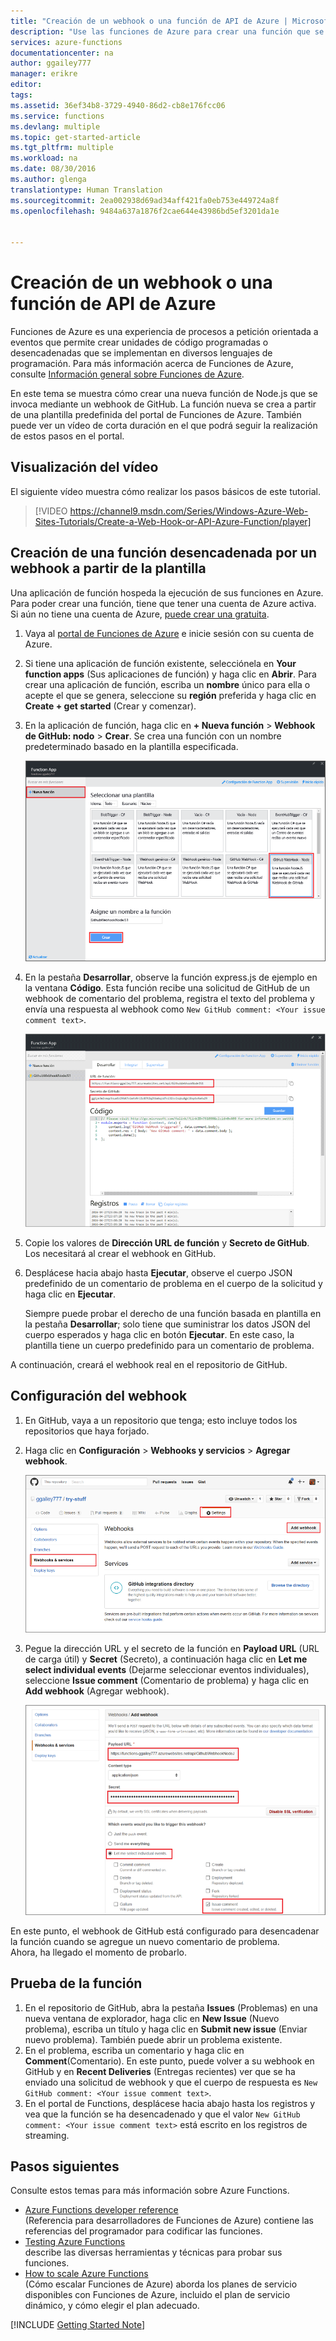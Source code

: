 ```yaml
---
title: "Creación de un webhook o una función de API de Azure | Microsoft Docs"
description: "Use las funciones de Azure para crear una función que se invoque mediante una llamada de API o webhook."
services: azure-functions
documentationcenter: na
author: ggailey777
manager: erikre
editor: 
tags: 
ms.assetid: 36ef34b8-3729-4940-86d2-cb8e176fcc06
ms.service: functions
ms.devlang: multiple
ms.topic: get-started-article
ms.tgt_pltfrm: multiple
ms.workload: na
ms.date: 08/30/2016
ms.author: glenga
translationtype: Human Translation
ms.sourcegitcommit: 2ea002938d69ad34aff421fa0eb753e449724a8f
ms.openlocfilehash: 9484a637a1876f2cae644e43986bd5ef3201da1e


---
```

# <a name="create-a-webhook-or-api-azure-function"></a>Creación de un webhook o una función de API de Azure
Funciones de Azure es una experiencia de procesos a petición orientada a eventos que permite crear unidades de código programadas o desencadenadas que se implementan en diversos lenguajes de programación. Para más información acerca de Funciones de Azure, consulte [Información general sobre Funciones de Azure](functions-overview.md).

En este tema se muestra cómo crear una nueva función de Node.js que se invoca mediante un webhook de GitHub. La función nueva se crea a partir de una plantilla predefinida del portal de Funciones de Azure. También puede ver un vídeo de corta duración en el que podrá seguir la realización de estos pasos en el portal.

## <a name="watch-the-video"></a>Visualización del vídeo
El siguiente vídeo muestra cómo realizar los pasos básicos de este tutorial. 

>[!VIDEO https://channel9.msdn.com/Series/Windows-Azure-Web-Sites-Tutorials/Create-a-Web-Hook-or-API-Azure-Function/player]
>
>

## <a name="create-a-webhooktriggered-function-from-the-template"></a>Creación de una función desencadenada por un webhook a partir de la plantilla
Una aplicación de función hospeda la ejecución de sus funciones en Azure. Para poder crear una función, tiene que tener una cuenta de Azure activa. Si aún no tiene una cuenta de Azure, [puede crear una gratuita](https://azure.microsoft.com/free/). 

1. Vaya al [portal de Funciones de Azure](https://functions.azure.com/signin) e inicie sesión con su cuenta de Azure.
2. Si tiene una aplicación de función existente, selecciónela en **Your function apps** (Sus aplicaciones de función) y haga clic en **Abrir**. Para crear una aplicación de función, escriba un **nombre** único para ella o acepte el que se genera, seleccione su **región** preferida y haga clic en **Create + get started** (Crear y comenzar). 
3. En la aplicación de función, haga clic en **+ Nueva función** > **Webhook de GitHub: nodo** > **Crear**. Se crea una función con un nombre predeterminado basado en la plantilla especificada. 
   
    ![Crear función de webhook de GitHub](./media/functions-create-a-web-hook-or-api-function/functions-create-new-github-webhook.png) 
4. En la pestaña **Desarrollar**, observe la función express.js de ejemplo en la ventana **Código**. Esta función recibe una solicitud de GitHub de un webhook de comentario del problema, registra el texto del problema y envía una respuesta al webhook como `New GitHub comment: <Your issue comment text>`.

    ![Crear función de webhook de GitHub](./media/functions-create-a-web-hook-or-api-function/functions-new-webhook-in-portal.png) 

1. Copie los valores de **Dirección URL de función** y **Secreto de GitHub**. Los necesitará al crear el webhook en GitHub. 
2. Desplácese hacia abajo hasta **Ejecutar**, observe el cuerpo JSON predefinido de un comentario de problema en el cuerpo de la solicitud y haga clic en **Ejecutar**. 
   
    Siempre puede probar el derecho de una función basada en plantilla en la pestaña **Desarrollar**; solo tiene que suministrar los datos JSON del cuerpo esperados y haga clic en botón **Ejecutar**. En este caso, la plantilla tiene un cuerpo predefinido para un comentario de problema. 

A continuación, creará el webhook real en el repositorio de GitHub.

## <a name="configure-the-webhook"></a>Configuración del webhook
1. En GitHub, vaya a un repositorio que tenga; esto incluye todos los repositorios que haya forjado.
2. Haga clic en **Configuración** > **Webhooks y servicios** > **Agregar webhook**.
   
    ![Crear función de webhook de GitHub](./media/functions-create-a-web-hook-or-api-function/functions-create-new-github-webhook-2.png)   
3. Pegue la dirección URL y el secreto de la función en **Payload URL** (URL de carga útil) y **Secret** (Secreto), a continuación haga clic en **Let me select individual events** (Dejarme seleccionar eventos individuales), seleccione **Issue comment** (Comentario de problema) y haga clic en **Add webhook** (Agregar webhook).
   
    ![Crear función de webhook de GitHub](./media/functions-create-a-web-hook-or-api-function/functions-create-new-github-webhook-3.png) 

En este punto, el webhook de GitHub está configurado para desencadenar la función cuando se agregue un nuevo comentario de problema.  
Ahora, ha llegado el momento de probarlo.

## <a name="test-the-function"></a>Prueba de la función
1. En el repositorio de GitHub, abra la pestaña **Issues** (Problemas) en una nueva ventana de explorador, haga clic en **New Issue** (Nuevo problema), escriba un título y haga clic en **Submit new issue** (Enviar nuevo problema). También puede abrir un problema existente.
2. En el problema, escriba un comentario y haga clic en **Comment**(Comentario). En este punto, puede volver a su webhook en GitHub y en **Recent Deliveries** (Entregas recientes) ver que se ha enviado una solicitud de webhook y que el cuerpo de respuesta es `New GitHub comment: <Your issue comment text>`.
3. En el portal de Functions, desplácese hacia abajo hasta los registros y vea que la función se ha desencadenado y que el valor `New GitHub comment: <Your issue comment text>` está escrito en los registros de streaming.

## <a name="next-steps"></a>Pasos siguientes
Consulte estos temas para más información sobre Azure Functions.

* [Azure Functions developer reference](functions-reference.md)  
   (Referencia para desarrolladores de Funciones de Azure) contiene las referencias del programador para codificar las funciones.
* [Testing Azure Functions](functions-test-a-function.md)  
   describe las diversas herramientas y técnicas para probar sus funciones.
* [How to scale Azure Functions](functions-scale.md)  
   (Cómo escalar Funciones de Azure) aborda los planes de servicio disponibles con Funciones de Azure, incluido el plan de servicio dinámico, y cómo elegir el plan adecuado.  

[!INCLUDE [Getting Started Note](../../includes/functions-get-help.md)]




<!--HONumber=Nov16_HO2-->


